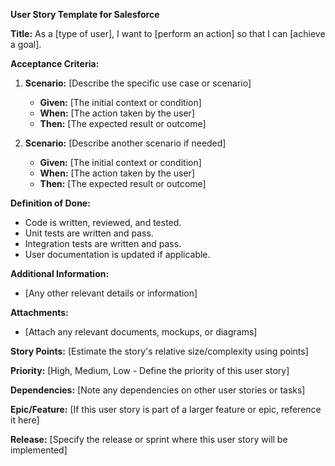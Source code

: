 **User Story Template for Salesforce**

**Title:**
As a [type of user], I want to [perform an action] so that I can [achieve a goal].

**Acceptance Criteria:**

1. **Scenario:** [Describe the specific use case or scenario]
   - **Given:** [The initial context or condition]
   - **When:** [The action taken by the user]
   - **Then:** [The expected result or outcome]

2. **Scenario:** [Describe another scenario if needed]
   - **Given:** [The initial context or condition]
   - **When:** [The action taken by the user]
   - **Then:** [The expected result or outcome]

**Definition of Done:**
- Code is written, reviewed, and tested.
- Unit tests are written and pass.
- Integration tests are written and pass.
- User documentation is updated if applicable.

**Additional Information:**
- [Any other relevant details or information]

**Attachments:**
- [Attach any relevant documents, mockups, or diagrams]

**Story Points:**
[Estimate the story's relative size/complexity using points]

**Priority:**
[High, Medium, Low - Define the priority of this user story]

**Dependencies:**
[Note any dependencies on other user stories or tasks]

**Epic/Feature:**
[If this user story is part of a larger feature or epic, reference it here]

**Release:**
[Specify the release or sprint where this user story will be implemented]
